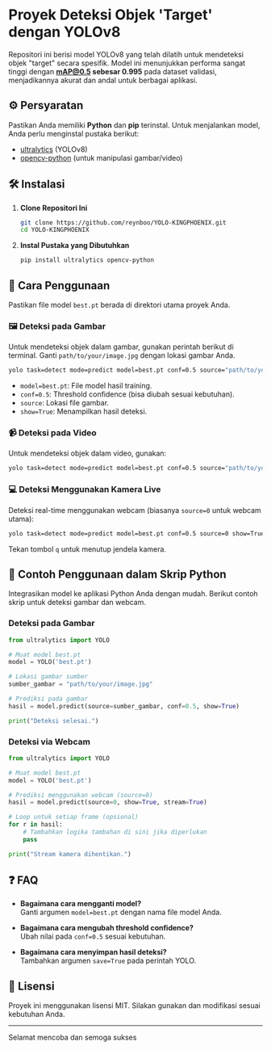# Proyek Deteksi Objek 'Target' dengan YOLOv8

Repositori ini berisi model YOLOv8 yang telah dilatih untuk mendeteksi objek "target" secara spesifik. Model ini menunjukkan performa sangat tinggi dengan **mAP@0.5 sebesar 0.995** pada dataset validasi, menjadikannya akurat dan andal untuk berbagai aplikasi.

## ⚙️ Persyaratan

Pastikan Anda memiliki **Python** dan **pip** terinstal. Untuk menjalankan model, Anda perlu menginstal pustaka berikut:

- [ultralytics](https://github.com/ultralytics/ultralytics) (YOLOv8)
- [opencv-python](https://pypi.org/project/opencv-python/) (untuk manipulasi gambar/video)

## 🛠️ Instalasi

1. **Clone Repositori Ini**

    ```bash
    git clone https://github.com/reynboo/YOLO-KINGPHOENIX.git
    cd YOLO-KINGPHOENIX
    ```

2. **Instal Pustaka yang Dibutuhkan**

    ```bash
    pip install ultralytics opencv-python
    ```

## 🚀 Cara Penggunaan

Pastikan file model `best.pt` berada di direktori utama proyek Anda.

### 🖼️ Deteksi pada Gambar

Untuk mendeteksi objek dalam gambar, gunakan perintah berikut di terminal. Ganti `path/to/your/image.jpg` dengan lokasi gambar Anda.

```bash
yolo task=detect mode=predict model=best.pt conf=0.5 source="path/to/your/image.jpg" show=True
```

- `model=best.pt`: File model hasil training.
- `conf=0.5`: Threshold confidence (bisa diubah sesuai kebutuhan).
- `source`: Lokasi file gambar.
- `show=True`: Menampilkan hasil deteksi.

### 📹 Deteksi pada Video

Untuk mendeteksi objek dalam video, gunakan:

```bash
yolo task=detect mode=predict model=best.pt conf=0.5 source="path/to/your/video.mp4" show=True
```

### 💻 Deteksi Menggunakan Kamera Live

Deteksi real-time menggunakan webcam (biasanya `source=0` untuk webcam utama):

```bash
yolo task=detect mode=predict model=best.pt conf=0.5 source=0 show=True
```

Tekan tombol `q` untuk menutup jendela kamera.

## 🐍 Contoh Penggunaan dalam Skrip Python

Integrasikan model ke aplikasi Python Anda dengan mudah. Berikut contoh skrip untuk deteksi gambar dan webcam.

### Deteksi pada Gambar

```python
from ultralytics import YOLO

# Muat model best.pt
model = YOLO('best.pt')

# Lokasi gambar sumber
sumber_gambar = "path/to/your/image.jpg"

# Prediksi pada gambar
hasil = model.predict(source=sumber_gambar, conf=0.5, show=True)

print("Deteksi selesai.")
```

### Deteksi via Webcam

```python
from ultralytics import YOLO

# Muat model best.pt
model = YOLO('best.pt')

# Prediksi menggunakan webcam (source=0)
hasil = model.predict(source=0, show=True, stream=True)

# Loop untuk setiap frame (opsional)
for r in hasil:
    # Tambahkan logika tambahan di sini jika diperlukan
    pass

print("Stream kamera dihentikan.")
```
## ❓ FAQ

- **Bagaimana cara mengganti model?**  
  Ganti argumen `model=best.pt` dengan nama file model Anda.

- **Bagaimana cara mengubah threshold confidence?**  
  Ubah nilai pada `conf=0.5` sesuai kebutuhan.

- **Bagaimana cara menyimpan hasil deteksi?**  
  Tambahkan argumen `save=True` pada perintah YOLO.

## 📝 Lisensi

Proyek ini menggunakan lisensi MIT. Silakan gunakan dan modifikasi sesuai kebutuhan Anda.

---

Selamat mencoba dan semoga sukses